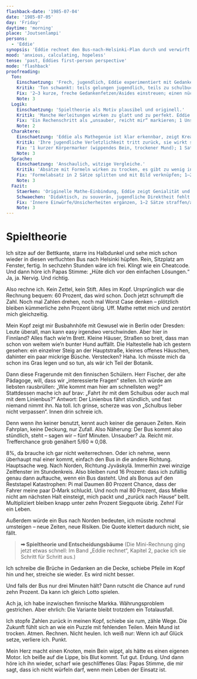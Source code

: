 ```yaml
---
flashback-date: '1985-07-04'
date: '1985-07-05'
day: 'Friday'
daytime: 'morning'
place: 'Joutsenlampi'
persons:
  - 'Eddie'
synopsis: 'Eddie rechnet den Bus‑nach‑Helsinki‑Plan durch und verwirft ihn: Zu wenig Deckung, zu viel Zufall – die Erfolgschance sinkt auf unter zehn Prozent.'
mood: 'anxious, calculating, hopeless'
tense: 'past, Eddies first-person perspective'
mode: 'flashback'
proofreading:
  Ton:
    Einschaetzung: 'Frech, jugendlich, Eddie experimentiert mit Gedanken und wendet Mathe spielerisch an.'
    Kritik: 'Ton schwankt: teils gelungen jugendlich, teils zu schulbuchhaft erklärt. Gefahr, dass es zu didaktisch klingt.'
    Fix: '2–3 kurze, freche Gedankenfetzen/Asides einstreuen; einen nüchternen Erklärblock in Bild/Szene auflösen; 1 Mini‑Kontrastmoment (Angst vs. Rechnen).'
    Note: 3
  Logik:
    Einschaetzung: 'Spieltheorie als Motiv plausibel und originell.'
    Kritik: 'Manche Herleitungen wirken zu glatt und zu perfekt. Eddie könnte mehr stolpern oder Halbwissen zeigen.'
    Fix: 'Ein Rechenschritt als „unsauber, reicht mir“ markieren; 1 Unsicherheitsannahme benennen (Busstandzeit, Frequenz) statt behaupten.'
    Note: 2
  Charaktere:
    Einschaetzung: 'Eddie als Mathegenie ist klar erkennbar, zeigt Kreativität.'
    Kritik: 'Ihre jugendliche Verletzlichkeit tritt zurück, sie wirkt sehr souverän. Nebenfiguren fehlen.'
    Fix: '1 kurzer Körpermarker (wippendes Bein, trockener Mund); 1 Satz zu Papa‑Stimme als Trigger verstärken; Nebenfigur nur andeuten (Herr Fischer/Schüler) für Resonanz.'
    Note: 3
  Sprache:
    Einschaetzung: 'Anschaulich, witzige Vergleiche.'
    Kritik: 'Absätze mit Formeln wirken zu trocken, es gibt zu wenig innere Kommentare. Füllwörter und Spontaneität fehlen – Sprache fast zu glatt.'
    Fix: 'Formelabsatz in 2 Sätze splitten und mit Bild verknüpfen; 1–2 überlange Sätze kürzen; Interjektion sparsam, aber zielgenau nutzen.'
    Note: 3
  Fazit:
    Staerken: 'Originelle Mathe-Einbindung, Eddie zeigt Genialität und Witz.'
    Schwaechen: 'Didaktisch, zu souverän, jugendliche Direktheit fehlt.'
    Fix: 'Innere Einwürfe/Unsicherheiten ergänzen, 1–2 Sätze straffen/aufbrechen, einen Rechenschritt als Näherung kennzeichnen.'
    Note: 3
---
```


# Spieltheorie

Ich sitze auf der Bettkante, starre ins Halbdunkel und sehe mich schon wieder in
diesen verfluchten Bus nach Helsinki hüpfen. Rein, Sitzplatz am Fenster, fertig.
In sechzehn Stunden wäre ich frei. Klingt wie ein Cheatcode. Und dann höre ich
Papas Stimme: „Hüte dich vor den einfachen Lösungen.“ Ja, ja. Nervig. Und
richtig.

Also rechne ich. Kein Zettel, kein Stift. Alles im Kopf. Ursprünglich war die
Rechnung bequem: 60 Prozent, das wird schon. Doch jetzt schrumpft die Zahl. Noch
mal Zahlen drehen, noch mal Worst Case denken – plötzlich bleiben kümmerliche
zehn Prozent übrig. Uff. Mathe rettet mich und zerstört mich gleichzeitig.

Mein Kopf zeigt mir Busbahnhöfe mit Gewusel wie in Berlin oder Dresden: Leute
überall, man kann easy irgendwo verschwinden. Aber hier in Finnland? Alles flach
wie’m Brett. Kleine Häuser, Straßen so breit, dass man schon von weitem wie’n
bunter Hund auffällt. Die Haltestelle hab ich gestern gesehen: ein einzelner
Steig an der Hauptstraße, kleines offenes Häuschen, dahinter ein paar mickrige
Büsche. Verstecken? Haha. Ich müsste mich da schon ins Gras legen und so tun,
als wär ich Teil der Botanik.

Dann diese Fragerunde mit den finnischen Schülern. Herr Fischer, der alte
Pädagoge, will, dass wir „interessierte Fragen“ stellen. Ich würde am liebsten
rausbrüllen: „Wie kommt man hier am schnellsten weg?“ Stattdessen mache ich auf
brav: „Fahrt ihr mit dem Schulbus oder auch mal mit dem Linienbus?“ Antwort: Der
Linienbus fährt stündlich, und fast niemand nimmt ihn. Na toll. Ich grinse,
scherze was von „Schulbus lieber nicht verpassen“. Innen drin schreie ich.

Denn wenn ihn keiner benutzt, kennt auch keiner die genauen Zeiten. Kein
Fahrplan, keine Deckung, nur Zufall. Also Näherung: Der Bus kommt also
stündlich, steht – sagen wir – fünf Minuten. Unsauber? Ja. Reicht mir.
Trefferchance grob genähert 5/60 ≈ 0,08.

8%, da brauche ich gar nicht weiterrechnen. Oder ich nehme, wenn überhaupt mal
einer kommt, einfach den Bus in die andere Richtung. Hauptsache weg. Nach
Norden, Richtung Jyväskylä. Immerhin zwei winzige Zeitfenster im Stundenkreis.
Also bleiben rund 16 Prozent: dass ich zufällig genau dann auftauche, wenn ein
Bus dasteht. Und als Bonus auf den Reststapel Katastrophen: Pi mal Daumen 80
Prozent Chance, dass der Fahrer meine paar D‑Mark schluckt. Und noch mal 80
Prozent, dass Mielke nicht am nächsten Halt einsteigt, mich packt und „zurück
nach Hause“ bellt. Multipliziert bleiben knapp unter zehn Prozent Siegquote
übrig. Zehn! Für ein Leben.

Außerdem würde ein Bus nach Norden bedeuten, ich müsste nochmal umsteigen – neue
Zeiten, neue Risiken. Die Quote klettert dadurch nicht, sie fällt.

> **➡ Spieltheorie und Entscheidungsbäume**
> (Die Mini-Rechnung ging jetzt etwas schnell: Im Band „Eddie rechnet“, Kapitel 2, packe ich sie Schritt für Schritt aus.)

Ich schreibe die Brüche in Gedanken an die Decke, schiebe Pfeile im Kopf hin und
her, streiche sie wieder. Es wird nicht besser.

Und falls der Bus nur drei Minuten hält? Dann rutscht die Chance auf rund zehn
Prozent. Da kann ich gleich Lotto spielen.

Ach ja, ich habe inzwischen finnische Markka. Währungsproblem gestrichen. Aber
ehrlich: Die Variante bleibt trotzdem ein Totalausfall.

Ich stopfe Zahlen zurück in meinen Kopf, schiebe sie rum, zähle Wege. Die
Zukunft fühlt sich an wie ein Puzzle mit fehlenden Teilen. Mein Mund ist
trocken. Atmen. Rechnen. Nicht heulen. Ich weiß nur: Wenn ich auf Glück setze,
verliere ich. Punkt.

Mein Herz macht einen Knoten, mein Bein wippt, als hätte es einen eigenen Motor.
Ich beiße auf die Lippe, bis Blut kommt. Tut gut. Erdung. Und dann höre ich ihn
wieder, scharf wie geschliffenes Glas: Papas Stimme, die mir sagt, dass ich
nicht würfeln darf, wenn mein Leben der Einsatz ist.
